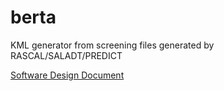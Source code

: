 # berta
KML generator from screening files generated by RASCAL/SALADT/PREDICT

[Software Design Document](https://drive.google.com/file/d/1lK0ogYGY1ctK_4i8PNUEjxEDxQvBXjBk/view?usp=sharing)
